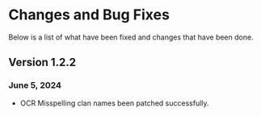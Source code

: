 ﻿# Changes and Bug Fixes
Below is a list of what have been fixed and changes that have been done.

## Version 1.2.2
### June 5, 2024
- OCR Misspelling clan names been patched successfully.